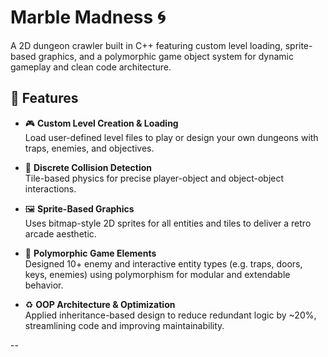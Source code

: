 # Marble Madness 🌀  
A 2D dungeon crawler built in C++ featuring custom level loading, sprite-based graphics, and a polymorphic game object system for dynamic gameplay and clean code architecture.

## 📌 Features

- 🎮 **Custom Level Creation & Loading**  
  Load user-defined level files to play or design your own dungeons with traps, enemies, and objectives.

- 🧱 **Discrete Collision Detection**  
  Tile-based physics for precise player-object and object-object interactions.

- 🖼 **Sprite-Based Graphics**  
  Uses bitmap-style 2D sprites for all entities and tiles to deliver a retro arcade aesthetic.

- 👾 **Polymorphic Game Elements**  
  Designed 10+ enemy and interactive entity types (e.g. traps, doors, keys, enemies) using polymorphism for modular and extendable behavior.

- ♻️ **OOP Architecture & Optimization**  
  Applied inheritance-based design to reduce redundant logic by ~20%, streamlining code and improving maintainability.

--

